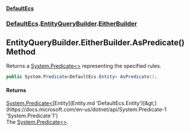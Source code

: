 #### [DefaultEcs](index.md 'index')
### [DefaultEcs](index.md#DefaultEcs 'DefaultEcs').[EntityQueryBuilder](EntityQueryBuilder.md 'DefaultEcs.EntityQueryBuilder').[EitherBuilder](EntityQueryBuilder_EitherBuilder.md 'DefaultEcs.EntityQueryBuilder.EitherBuilder')
## EntityQueryBuilder.EitherBuilder.AsPredicate() Method
Returns a [System.Predicate&lt;&gt;](https://docs.microsoft.com/en-us/dotnet/api/System.Predicate-1 'System.Predicate`1') representing the specified rules.  
```csharp
public System.Predicate<DefaultEcs.Entity> AsPredicate();
```
#### Returns
[System.Predicate&lt;](https://docs.microsoft.com/en-us/dotnet/api/System.Predicate-1 'System.Predicate`1')[Entity](Entity.md 'DefaultEcs.Entity')[&gt;](https://docs.microsoft.com/en-us/dotnet/api/System.Predicate-1 'System.Predicate`1')  
The [System.Predicate&lt;&gt;](https://docs.microsoft.com/en-us/dotnet/api/System.Predicate-1 'System.Predicate`1').
